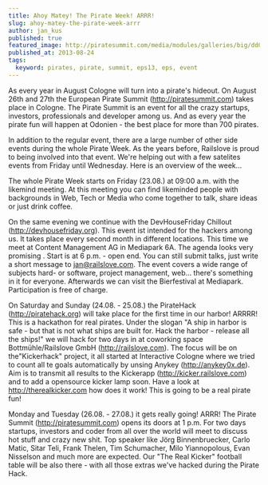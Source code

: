 ```yaml
---
title: Ahoy Matey! The Pirate Week! ARRR!
slug: ahoy-matey-the-pirate-week-arrr
author: jan_kus
published: true
featured_image: http://piratesummit.com/media/modules/galleries/big/dd0a95972ddbb61d1ff461bff505c5f1d7958bac.jpg
published_at: 2013-08-24
tags:
  keyword: pirates, pirate, summit, eps13, eps, event
---
```


As every year in August Cologne will turn into a pirate's hideout. On August 26th and 27th the European Pirate Summit (http://piratesummit.com) takes place in Cologne. The Pirate Summit is an event for all the crazy startups, investors, professionals and developer among us. And as every year the pirate fun will happen at Odonien - the best place for more than 700 pirates. 
 
In addition to the regular event, there are a large number of other side events during the whole Pirate Week. As the years before, Railslove is proud to being involved into that event. We're helping out with a few satelites events from Friday until Wednesday. Here is an overview of the week... 
 
The whole Pirate Week starts on Friday (23.08.) at 09:00 a.m. with the likemind meeting. At this meeting you can find likeminded people with backgrounds in Web, Tech or Media who come together to talk, share ideas or just drink coffee. 
 
On the same evening we continue with the DevHouseFriday Chillout (http://devhousefriday.org). This event ist intended for the hackers among us. It takes place every second month in different locations. This time we meet  at Content Management AG in Mediapark 6A. The agenda looks very promising . Start is at 6 p.m. - open end.  You can still submit talks, just write a short message to jan@railslove.com. The event covers a wide range of subjects hard- or software, project management, web... there's something in it for everyone. Afterwards we can visit the Bierfestival at Mediapark. Participation is free of charge.
 
On Saturday and Sunday (24.08. - 25.08.) the PirateHack (http://piratehack.org) will take place for the first time in our harbor! ARRRR! This is a hackathon for real pirates. Under the slogan "A ship in harbor is safe - but that is not what ships are built for. Hack the harbor - release all the ships!" we will hack for two days in at coworking space Bottmühle/Railslove GmbH (http://railslove.com). The focus will be on the"Kickerhack" project, it all started at Interactive Cologne where we tried to count all te goals automatically by unsing Anykey (http://anykey0x.de). Aim is to transmit all results to the Kickerapp (http://kicker.railslove.com) and to add a opensource kicker lamp soon. Have a look at http://therealkicker.com how does it work! This is going to be a real pirate fun! 
 
Monday and Tuesday (26.08. - 27.08.) it gets really going! ARRR! The Pirate Summit (http://piratesummit.com) opens its doors at 1 p.m. For two days startups, investors and coder from all over the world will meet to discuss hot stuff and crazy new shit. Top speaker like Jörg Binnenbruecker, Carlo Matic, Sitar Teli, Frank Thelen, Tim Schumacher, Milo Yiannopolous, Evan Nisselson and much more are expected. Our "The Real Kicker" football table will be also there - with all those extras we've hacked during the Pirate Hack.
